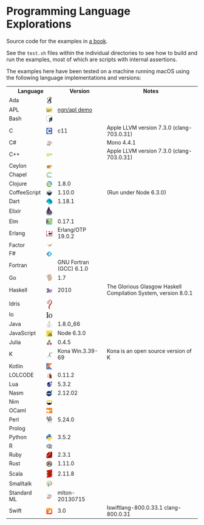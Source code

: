# Programming Language Explorations

Source code for the examples in <a href="http://rtoal.github.io/ple">a book</a>.

See the `test.sh` files within the individual directories to see how to build and run the examples, most of which are scripts with internal assertions.

The examples here have been tested on a machine running macOS using the following language implementations and versions:

<table>
<tr><th colspan="2">Language<th>Version<th>Notes
<tr><td>Ada
    <td align="center"><img valign="middle" src="resources/ada-logo-24.png">
    <td>
    <td>
<tr><td>APL
    <td align="center"><img valign="middle" src="resources/apl-logo-24.png">
    <td><a href="http://ngn.github.io/apl/web/index.html">ngn/apl demo</a>
    <td>
<tr><td>Bash
    <td align="center"><img valign="middle" src="resources/bash-logo-24.png">
    <td>
    <td>
<tr><td>C
    <td align="center"><img valign="middle" src="resources/c-logo-24.png">
    <td>c11
    <td>Apple LLVM version 7.3.0 (clang-703.0.31)
<tr><td>C#
    <td align="center"><img valign="middle" src="resources/sml-logo-24.png">
    <td>
    <td>Mono 4.4.1
<tr><td>C++
    <td align="center"><img valign="middle" src="resources/cpp-logo-24.png">
    <td>
    <td>Apple LLVM version 7.3.0 (clang-703.0.31)
<tr><td>Ceylon
    <td align="center"><img valign="middle" src="resources/ceylon-logo-24.png">
    <td>
    <td>
<tr><td>Chapel
    <td align="center"><img valign="middle" src="resources/chapel-logo-24.png">
    <td>
    <td>
<tr><td>Clojure
    <td align="center"><img valign="middle" src="resources/clojure-logo-24.png">
    <td>1.8.0
    <td>
<tr><td>CoffeeScript
    <td align="center"><img valign="middle" src="resources/coffeescript-logo-24.png">
    <td>1.10.0
    <td>(Run under Node 6.3.0)
<tr><td>Dart
    <td align="center"><img valign="middle" src="resources/dart-logo-24.png">
    <td>1.18.1
    <td>
<tr><td>Elixir
    <td align="center"><img valign="middle" src="resources/elixir-logo-24.png">
    <td>
    <td>
<tr><td>Elm
    <td align="center"><img valign="middle" src="resources/elm-logo-24.png">
    <td>0.17.1
    <td>
<tr><td>Erlang
    <td align="center"><img valign="middle" src="resources/erlang-logo-24.png">
    <td>Erlang/OTP 19.0.2
    <td>
<tr><td>Factor
    <td align="center"><img valign="middle" src="resources/factor-logo-24.png">
    <td>
    <td>
<tr><td>F#
    <td align="center"><img valign="middle" src="resources/fsharp-logo-24.png">
    <td>
    <td>
<tr><td>Fortran
    <td>
    <td>GNU Fortran (GCC) 6.1.0
    <td>
<tr><td>Go
    <td align="center"><img valign="middle" src="resources/go-logo-24.png">
    <td>1.7
    <td>
<tr><td>Haskell
    <td align="center"><img valign="middle" src="resources/haskell-logo-24.png">
    <td>2010
    <td>The Glorious Glasgow Haskell Compilation System, version 8.0.1
<tr><td>Idris
    <td align="center"><img valign="middle" src="resources/idris-logo-24.png">
    <td>
    <td>
<tr><td>Io
    <td align="center"><img valign="middle" src="resources/io-logo-24.png">
    <td>
    <td>
<tr><td>Java
    <td align="center"><img valign="middle" src="resources/java-logo-24.png">
    <td>1.8.0_66
    <td>
<tr><td>JavaScript
    <td align="center"><img valign="middle" src="resources/javascript-logo-24.png">
    <td>Node 6.3.0
    <td>
<tr><td>Julia
    <td align="center"><img valign="middle" src="resources/julia-logo-24.png">
    <td>0.4.5
    <td>
<tr><td>K
    <td align="center"><img valign="middle" src="resources/k-logo-24.png">
    <td>Kona Win.3.39-69
    <td>Kona is an open source version of K
<tr><td>Kotlin
    <td align="center"><img valign="middle" src="resources/kotlin-logo-24.png">
    <td>
    <td>
<tr><td>LOLCODE
    <td align="center"><img valign="middle" src="resources/lolcode-logo-24.png">
    <td>0.11.2
    <td>
<tr><td>Lua
    <td align="center"><img valign="middle" src="resources/lua-logo-24.png">
    <td>5.3.2
    <td>
<tr><td>Nasm
    <td align="center"><img valign="middle" src="resources/nasm-logo-24.png">
    <td>2.12.02
    <td>
<tr><td>Nim
    <td align="center"><img valign="middle" src="resources/nim-logo-24.png">
    <td>
    <td>
<tr><td>OCaml
    <td align="center"><img valign="middle" src="resources/ocaml-logo-24.png">
    <td>
    <td>
<tr><td>Perl
    <td align="center"><img valign="middle" src="resources/perl-logo-24.png">
    <td>5.24.0
    <td>
<tr><td>Prolog
    <td>
    <td>
    <td>
<tr><td>Python
    <td align="center"><img valign="middle" src="resources/python-logo-24.png">
    <td>3.5.2
    <td>
<tr><td>R
    <td align="center"><img valign="middle" src="resources/r-logo-24.png">
    <td>
    <td>
<tr><td>Ruby
    <td align="center"><img valign="middle" src="resources/ruby-logo-24.png">
    <td>2.3.1
    <td>
<tr><td>Rust
    <td align="center"><img valign="middle" src="resources/rust-logo-24.png">
    <td>1.11.0
    <td>
<tr><td>Scala
    <td align="center"><img valign="middle" src="resources/scala-logo-24.png">
    <td>2.11.8
    <td>
<tr><td>Smalltalk
    <td align="center"><img valign="middle" src="resources/smalltalk-logo-24.png">
    <td>
    <td>
<tr><td>Standard ML
    <td align="center"><img valign="middle" src="resources/sml-logo-24.png">
    <td>mlton-20130715
    <td>
<tr><td>Swift
    <td align="center"><img valign="middle" src="resources/swift-logo-24.png">
    <td>3.0
    <td>Iswiftlang-800.0.33.1 clang-800.0.31
</table>
